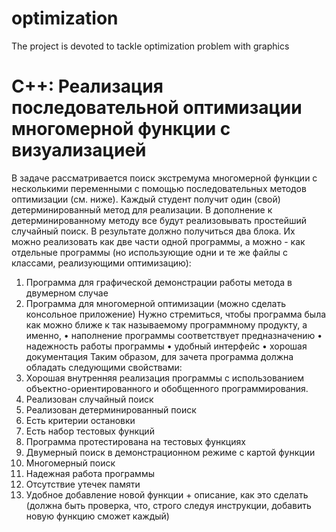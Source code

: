 # optimization
The project is devoted to tackle optimization problem with graphics

# C++: Реализация последовательной оптимизации многомерной функции с визуализацией
В задаче рассматривается поиск экстремума многомерной функции с несколькими переменными с
помощью последовательных методов оптимизации (см. ниже). Каждый студент получит один
(свой) детерминированный метод для реализации. В дополнение к детерминированному методу
все будут реализовывать простейший случайный поиск.
В результате должно получиться два блока. Их можно реализовать как две части одной программы, а можно - как отдельные программы (но использующие одни и те же файлы с классами, реализующими оптимизацию):
1. Программа для графической демонстрации работы метода в двумерном случае
2. Программа для многомерной оптимизации (можно сделать консольное приложение)
Нужно стремиться, чтобы программа была как можно ближе к так называемому программному
продукту, а именно,
• наполнение программы соответствует предназначению
• надежность работы программы
• удобный интерфейс
• хорошая документация
Таким образом, для зачета программа должна обладать следующими свойствами:
1. Хорошая внутренняя реализация программы с использованием объектно-ориентированного
и обобщенного программирования.
2. Реализован случайный поиск
3. Реализован детерминированный поиск
4. Есть критерии остановки
5. Есть набор тестовых функций
6. Программа протестирована на тестовых функциях
7. Двумерный поиск в демонстрационном режиме с картой функции
8. Многомерный поиск
9. Надежная работа программы
10. Отсутствие утечек памяти
11. Удобное добавление новой функции + описание, как это сделать (должна быть проверка,
что, строго следуя инструкции, добавить новую функцию сможет каждый) 
